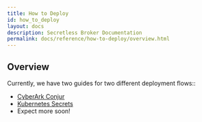 ```yaml
---
title: How to Deploy
id: how_to_deploy
layout: docs
description: Secretless Broker Documentation
permalink: docs/reference/how-to-deploy/overview.html
---
```


## Overview
Currently, we have two guides for two different deployment flows::
- [CyberArk Conjur](/docs/reference/how-to-deploy/using-conjur.html)
- [Kubernetes Secrets](/docs/reference/how-to-deploy/using-kubernetes-secrets.html)
- Expect more soon!  